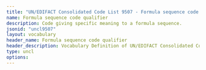 ```yaml
---
title: "UN/EDIFACT Consolidated Code List 9507 - Formula sequence code qualifier (20B) JSON-LD Vocabulary"
name: Formula sequence code qualifier
description: Code giving specific meaning to a formula sequence.
jsonid: "uncl9507"
layout: vocabulary
header_name: Formula sequence code qualifier
header_description: Vocabulary Definition of UN/EDIFACT Consolidated Code List 9507 - Formula sequence code qualifier (20B) semantics in HTML format. JSON-LD format is available at [uncl9507.jsonld](/vocabulary/uncl9507.jsonld)
type: uncl
options:
---
```

